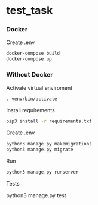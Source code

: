 # test_task


### Docker

Create .env 
```bash
docker-compose build
docker-compose up
```
### Without Docker
Activate virtual enviroment

```bash
. venv/bin/activate
```

Install requirements

```bash
pip3 install -r requirements.txt
```

Create .env



```bash
python3 manage.py makemigrations
python3 manage.py migrate
```

Run
```bash
python3 manage.py runserver
```


Tests

python3 manage.py test